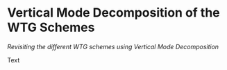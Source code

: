 # Vertical Mode Decomposition of the WTG Schemes
*Revisiting the different WTG schemes using Vertical Mode Decomposition*

Text